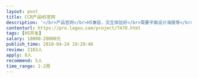 ```yaml
---                
layout: post       
title: CCR产品H5官网           
description: '</br>产品官网</br>H5兼容，交互体验好</br>需要平面设计海报等</br></br>参考网站：https://visible.vc/</br>可以接受复刻</br>中英文双版本</br>'     
contenturl: https://pro.lagou.com/project/7470.html      
tags: [H5开发]            
salary: 10000-20000元          
publish_time: 2018-04-24 19:29:46         
review: 2183人                   
apply: 8人                   
recommend: 5人                   
time_range: 1-2周              
---                 
```

